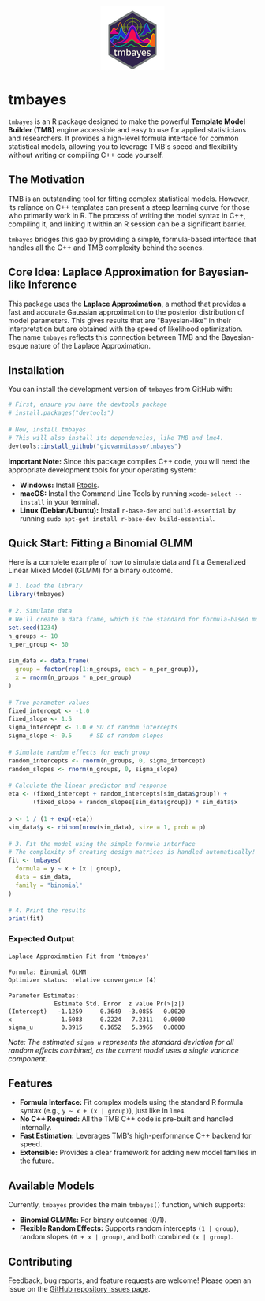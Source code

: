 <p align="center">
  <img src="man/figures/logotmbayes.png" height="130" />
</p>

# tmbayes

`tmbayes` is an R package designed to make the powerful **Template Model Builder (TMB)** engine accessible and easy to use for applied statisticians and researchers. It provides a high-level formula interface for common statistical models, allowing you to leverage TMB's speed and flexibility without writing or compiling C++ code yourself.


## The Motivation

TMB is an outstanding tool for fitting complex statistical models. However, its reliance on C++ templates can present a steep learning curve for those who primarily work in R. The process of writing the model syntax in C++, compiling it, and linking it within an R session can be a significant barrier.

`tmbayes` bridges this gap by providing a simple, formula-based interface that handles all the C++ and TMB complexity behind the scenes.


## Core Idea: Laplace Approximation for Bayesian-like Inference

This package uses the **Laplace Approximation**, a method that provides a fast and accurate Gaussian approximation to the posterior distribution of model parameters. This gives results that are "Bayesian-like" in their interpretation but are obtained with the speed of likelihood optimization. The name `tmbayes` reflects this connection between TMB and the Bayesian-esque nature of the Laplace Approximation.


## Installation

You can install the development version of `tmbayes` from GitHub with:

```r
# First, ensure you have the devtools package
# install.packages("devtools")

# Now, install tmbayes
# This will also install its dependencies, like TMB and lme4.
devtools::install_github("giovannitasso/tmbayes")

```

**Important Note:** Since this package compiles C++ code, you will need the appropriate development tools for your operating system:
* **Windows:** Install [Rtools](https://cran.r-project.org/bin/windows/Rtools/).
* **macOS:** Install the Command Line Tools by running `xcode-select --install` in your terminal.
* **Linux (Debian/Ubuntu):** Install `r-base-dev` and `build-essential` by running `sudo apt-get install r-base-dev build-essential`.

## Quick Start: Fitting a Binomial GLMM

Here is a complete example of how to simulate data and fit a Generalized Linear Mixed Model (GLMM) for a binary outcome.

```r
# 1. Load the library
library(tmbayes)

# 2. Simulate data
# We'll create a data frame, which is the standard for formula-based modeling in R.
set.seed(1234)
n_groups <- 10
n_per_group <- 30

sim_data <- data.frame(
  group = factor(rep(1:n_groups, each = n_per_group)),
  x = rnorm(n_groups * n_per_group)
)

# True parameter values
fixed_intercept <- -1.0
fixed_slope <- 1.5
sigma_intercept <- 1.0 # SD of random intercepts
sigma_slope <- 0.5     # SD of random slopes

# Simulate random effects for each group
random_intercepts <- rnorm(n_groups, 0, sigma_intercept)
random_slopes <- rnorm(n_groups, 0, sigma_slope)

# Calculate the linear predictor and response
eta <- (fixed_intercept + random_intercepts[sim_data$group]) + 
       (fixed_slope + random_slopes[sim_data$group]) * sim_data$x
       
p <- 1 / (1 + exp(-eta))
sim_data$y <- rbinom(nrow(sim_data), size = 1, prob = p)

# 3. Fit the model using the simple formula interface
# The complexity of creating design matrices is handled automatically!
fit <- tmbayes(
  formula = y ~ x + (x | group), 
  data = sim_data,
  family = "binomial"
)

# 4. Print the results
print(fit)

```

### Expected Output

```
Laplace Approximation Fit from 'tmbayes'

Formula: Binomial GLMM
Optimizer status: relative convergence (4) 

Parameter Estimates:
             Estimate Std. Error  z value Pr(>|z|)
(Intercept)   -1.1259     0.3649  -3.0855   0.0020
x              1.6083     0.2224   7.2311   0.0000
sigma_u        0.8915     0.1652   5.3965   0.0000
```
*Note: The estimated `sigma_u` represents the standard deviation for all random effects combined, as the current model uses a single variance component.*


## Features

* **Formula Interface:** Fit complex models using the standard R formula syntax (e.g., `y ~ x + (x | group)`), just like in `lme4`.
* **No C++ Required:** All the TMB C++ code is pre-built and handled internally.
* **Fast Estimation:** Leverages TMB's high-performance C++ backend for speed.
* **Extensible:** Provides a clear framework for adding new model families in the future.


## Available Models

Currently, `tmbayes` provides the main `tmbayes()` function, which supports:

* **Binomial GLMMs:** For binary outcomes (0/1).
* **Flexible Random Effects:** Supports random intercepts `(1 | group)`, random slopes `(0 + x | group)`, and both combined `(x | group)`.


## Contributing

Feedback, bug reports, and feature requests are welcome! Please open an issue on the [GitHub repository issues page](https://github.com/giovannitasso/tmbayes/issues).


